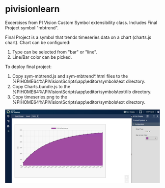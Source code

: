 # pivisionlearn
Excercises from PI Vision Custom Symbol extensibility class.  Includes Final Project symbol "mbtrend".

Final Project is a symbol that trends timeseries data on a chart (charts.js chart).  Chart can be configured:
1. Type can be selected from "bar" or "line".
2. Line/Bar color can be picked.

To deploy final project:
1. Copy sym-mbtrend.js and sym-mbtrend*.html files to the %PIHOME64%\PIVision\Scripts\app\editor\symbols\ext directory. 
2. Copy Charts.bundle.js to the %PIHOME64%\PIVision\Scripts\app\editor\symbols\ext\lib directory.
3. Copy timeseries.png to the %PIHOME64%\PIVision\Scripts\app\editor\symbols\ext directory.

![Screenshot](https://github.com/m2b/pivisionlearn/blob/master/Screen%20Shot.png)

